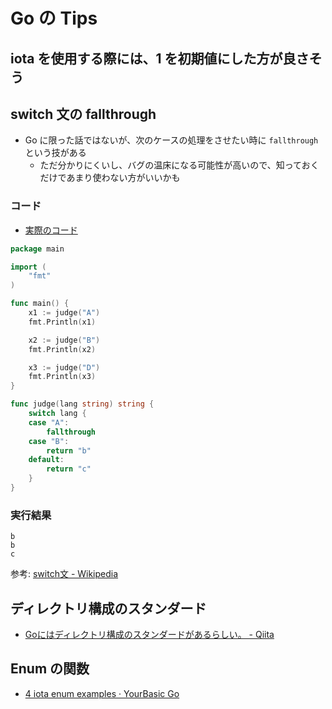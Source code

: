 # Go の Tips

## iota を使用する際には、1 を初期値にした方が良さそう


## switch 文の fallthrough

- Go に限った話ではないが、次のケースの処理をさせたい時に `fallthrough` という技がある
    - ただ分かりにくいし、バグの温床になる可能性が高いので、知っておくだけであまり使わない方がいいかも

### コード

- [実際のコード](https://play.golang.org/p/dYXdytUCIXq)

```go
package main

import (
	"fmt"
)

func main() {
	x1 := judge("A")
	fmt.Println(x1)

	x2 := judge("B")
	fmt.Println(x2)

	x3 := judge("D")
	fmt.Println(x3)
}

func judge(lang string) string {
	switch lang {
	case "A":
		fallthrough
	case "B":
		return "b"
	default:
		return "c"
	}
}
```

### 実行結果

```
b
b
c
```

参考: [switch文 - Wikipedia](https://ja.wikipedia.org/wiki/Switch%E6%96%87#%E3%83%95%E3%82%A9%E3%83%BC%E3%83%AB%E3%82%B9%E3%83%AB%E3%83%BC)

## ディレクトリ構成のスタンダード 

- [Goにはディレクトリ構成のスタンダードがあるらしい。 - Qiita](https://qiita.com/sueken/items/87093e5941bfbc09bea8)

## Enum の関数

- [4 iota enum examples · YourBasic Go](https://yourbasic.org/golang/iota/)